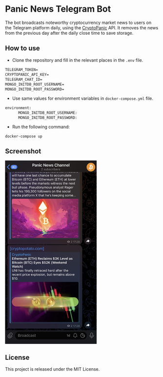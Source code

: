 
# Panic News Telegram Bot

The bot broadcasts noteworthy cryptocurrency market news to users on the Telegram platform daily, using the [CryptoPanic](https://cryptopanic.com/) API. It removes the news from the previous day after the daily close time to save storage.

## How to use

- Clone the repository and fill in the relevant places in the `.env` file.

```
TELEGRAM_TOKEN=
CRYPTOPANIC_API_KEY=
TELEGRAM_CHAT_ID=
MONGO_INITDB_ROOT_USERNAME=
MONGO_INITDB_ROOT_PASSWORD=
```

- Use same values for environment variables in `docker-compose.yml` file.

```
environment:
      MONGO_INITDB_ROOT_USERNAME:
      MONGO_INITDB_ROOT_PASSWORD:
```

- Run the following command:

```
docker-compose up
```

## Screenshot

<p  align="left">

<img src="screenshot/panic-news-channel.jpeg" alt="Panic News Telegram channel" height= "600" width="300">

</p>

## License

This project is released under the MIT License.

